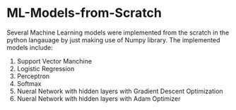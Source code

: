 # ML-Models-from-Scratch

Several Machine Learning models were implemented from the scratch in the python langauage by just making use of Numpy library. The implemented models include:
1. Support Vector Manchine
2. Logistic Regression
3. Perceptron
4. Softmax
5. Nueral Network with hidden layers with Gradient Descent Optimization
6. Nueral Network with hidden layers with Adam Optimizer

